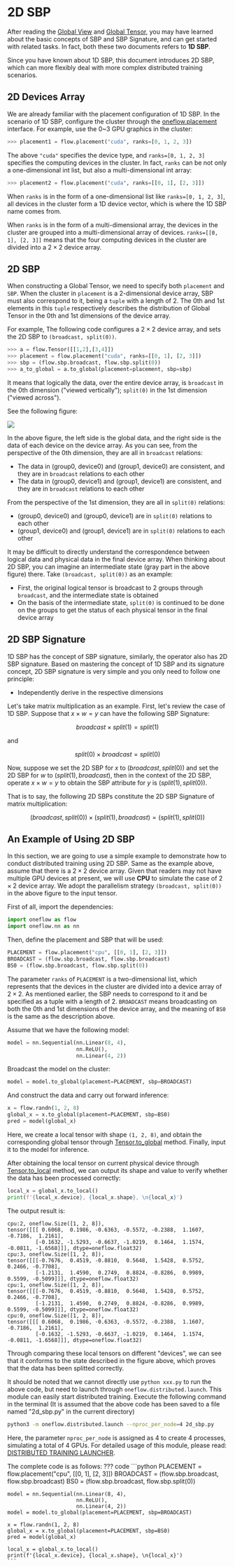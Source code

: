 # 2D SBP

After reading the [Global View](./02_sbp.md) and [Global Tensor](./03_consistent_tensor.md), you may have learned about the basic concepts of SBP and SBP Signature, and can get started with related tasks. In fact, both these two documents refers to **1D SBP**.

Since you have known about 1D SBP, this document introduces 2D SBP, which can more flexibly deal with more complex distributed training scenarios.

## 2D Devices Array

We are already familiar with the placement configuration of 1D SBP. In the scenario of 1D SBP, configure the cluster through the [oneflow.placement](https://oneflow.readthedocs.io/en/master/placement.html#oneflow.placement) interface. For example, use the 0~3 GPU graphics in the cluster:

```python
>>> placement1 = flow.placement("cuda", ranks=[0, 1, 2, 3])
```

The above `"cuda"` specifies the device type, and `ranks=[0, 1, 2, 3]` specifies the computing devices in the cluster. In fact, `ranks` can be not only a one-dimensional int list, but also a multi-dimensional int array:

```python
>>> placement2 = flow.placement("cuda", ranks=[[0, 1], [2, 3]])
```

When `ranks` is in the form of a one-dimensional list like `ranks=[0, 1, 2, 3]`, all devices in the cluster form a 1D device vector, which is where the 1D SBP name comes from.

When `ranks` is in the form of a multi-dimensional array, the devices in the cluster are grouped into a multi-dimensional array of devices. `ranks=[[0, 1], [2, 3]]` means that the four computing devices in the cluster are divided into a $2 \times 2$ device array.

## 2D SBP

When constructing a Global Tensor, we need to specify both `placement` and `SBP`. When the cluster in `placement` is a 2-dimensional device array, SBP must also correspond to it, being a `tuple` with a length of 2. The 0th and 1st elements in this `tuple` respectively describes the distribution of Global Tensor in the 0th and 1st dimensions of the device array.

For example, The following code configures a $2 \times 2$ device array, and sets the 2D SBP to `(broadcast, split(0))`.

```python
>>> a = flow.Tensor([[1,2],[3,4]])
>>> placement = flow.placement("cuda", ranks=[[0, 1], [2, 3]])
>>> sbp = (flow.sbp.broadcast, flow.sbp.split(0))
>>> a_to_global = a.to_global(placement=placement, sbp=sbp)
```

It means that logically the data, over the entire device array, is `broadcast` in the 0th dimension ("viewed vertically"); `split(0)` in the 1st dimension ("viewed across").

See the following figure:

![](./imgs/2d-sbp.png)

In the above figure, the left side is the global data, and the right side is the data of each device on the device array. As you can see, from the perspective of the 0th dimension, they are all in `broadcast` relations:

- The data in (group0, device0) and (group1, device0) are consistent, and they are in `broadcast` relations to each other
- The data in (group0, device1) and (group1, device1) are consistent, and they are in `broadcast` relations to each other

From the perspective of the 1st dimension, they are all in `split(0)` relations:

- (group0, device0) and (group0, device1) are in `split(0)` relations to each other
- (group1, device0) and (group1, device1) are in `split(0)` relations to each other

It may be difficult to directly understand the correspondence between logical data and physical data in the final device array. When thinking about 2D SBP, you can imagine an intermediate state (gray part in the above figure) there. Take `(broadcast, split(0))` as an example:

- First, the original logical tensor is broadcast to 2 groups through `broadcast`, and the intermediate state is obtained
- On the basis of the intermediate state, `split(0)` is continued to be done on the groups to get the status of each physical tensor in the final device array

## 2D SBP Signature

1D SBP has the concept of SBP signature, similarly, the operator also has 2D SBP signature. Based on mastering the concept of 1D SBP and its signature concept, 2D SBP signature is very simple and you only need to follow one principle:

- Independently derive in the respective dimensions

Let's take matrix multiplication as an example. First, let's review the case of 1D SBP. Suppose that $x \times w = y$ can have the following SBP Signature:

$$ broadcast \times split(1) = split(1) $$

and

$$ split(0) \times broadcast = split(0) $$

Now, suppose we set the 2D SBP for $x$ to $(broadcast, split(0))$ and set the 2D SBP for $w$ to $(split(1), broadcast)$, then in the context of the 2D SBP, operate $x \times w = y$ to obtain the SBP attribute for $y$ is $(split(1), split(0))$.

That is to say, the following 2D SBPs constitute the 2D SBP Signature of matrix multiplication:

$$ (broadcast, split(0)) \times (split(1), broadcast) =  (split(1), split(0)) $$


## An Example of Using 2D SBP

In this section, we are going to use a simple example to demonstrate how to conduct distributed training using 2D SBP. Same as the example above, assume that there is a $2 \times 2$ device array. Given that readers may not have multiple GPU devices at present, we will use **CPU** to simulate the case of $2 \times 2$ device array. We adopt the parallelism strategy `(broadcast, split(0))` in the above figure to the input tensor. 

First of all, import the dependencies:
```python
import oneflow as flow
import oneflow.nn as nn
```

Then, define the placement and SBP that will be used:
```python
PLACEMENT = flow.placement("cpu", [[0, 1], [2, 3]])
BROADCAST = (flow.sbp.broadcast, flow.sbp.broadcast)
BS0 = (flow.sbp.broadcast, flow.sbp.split(0))
```
The parameter `ranks` of `PLACEMENT` is a two-dimensional list, which represents that the devices in the cluster are divided into a device array of $2 \times 2$.  As mentioned earlier, the SBP needs to correspond to it and be specified as a tuple with a length of 2. `BROADCAST` means broadcasting on both the 0th and 1st dimensions of the device array, and the meaning of `BS0` is the same as the description above.

Assume that we have the following model:
```python
model = nn.Sequential(nn.Linear(8, 4),
                      nn.ReLU(),
                      nn.Linear(4, 2))
```

Broadcast the model on the cluster:
```python
model = model.to_global(placement=PLACEMENT, sbp=BROADCAST)
```

And construct the data and carry out forward inference:
```python
x = flow.randn(1, 2, 8)
global_x = x.to_global(placement=PLACEMENT, sbp=BS0)
pred = model(global_x)
```
Here, we create a local tensor with shape `(1, 2, 8)`, and obtain the corresponding global tensor through [Tensor.to_global](https://oneflow.readthedocs.io/en/master/tensor.html#oneflow.Tensor.to_global) method. Finally, input it to the model for inference.

After obtaining the local tensor on current physical device through [Tensor.to_local](https://oneflow.readthedocs.io/en/master/tensor.html#oneflow.Tensor.to_local) method, we can output its shape and value to verify whether the data has been processed correctly:
```python
local_x = global_x.to_local()
print(f'{local_x.device}, {local_x.shape}, \n{local_x}')
```
The output result is:
```text
cpu:2, oneflow.Size([1, 2, 8]), 
tensor([[[ 0.6068,  0.1986, -0.6363, -0.5572, -0.2388,  1.1607, -0.7186,  1.2161],
         [-0.1632, -1.5293, -0.6637, -1.0219,  0.1464,  1.1574, -0.0811, -1.6568]]], dtype=oneflow.float32)
cpu:3, oneflow.Size([1, 2, 8]), 
tensor([[[-0.7676,  0.4519, -0.8810,  0.5648,  1.5428,  0.5752,  0.2466, -0.7708],
         [-1.2131,  1.4590,  0.2749,  0.8824, -0.8286,  0.9989,  0.5599, -0.5099]]], dtype=oneflow.float32)
cpu:1, oneflow.Size([1, 2, 8]), 
tensor([[[-0.7676,  0.4519, -0.8810,  0.5648,  1.5428,  0.5752,  0.2466, -0.7708],
         [-1.2131,  1.4590,  0.2749,  0.8824, -0.8286,  0.9989,  0.5599, -0.5099]]], dtype=oneflow.float32)
cpu:0, oneflow.Size([1, 2, 8]), 
tensor([[[ 0.6068,  0.1986, -0.6363, -0.5572, -0.2388,  1.1607, -0.7186,  1.2161],
         [-0.1632, -1.5293, -0.6637, -1.0219,  0.1464,  1.1574, -0.0811, -1.6568]]], dtype=oneflow.float32)
```
Through comparing these local tensors on different "devices", we can see that it conforms to the state described in the figure above, which proves that the data has been splitted correctly.


It should be noted that we cannot directly use `python xxx.py` to run the above code, but need to launch through `oneflow.distributed.launch`. This module can easily start distributed training. Execute the following command in the terminal (It is assumed that the above code has been saved to a file named "2d_sbp.py" in the current directory)
```bash
python3 -m oneflow.distributed.launch --nproc_per_node=4 2d_sbp.py
```
Here, the parameter `nproc_per_node` is assigned as 4 to create 4 processes, simulating a total of 4 GPUs. For detailed usage of this module, please read: [DISTRIBUTED TRAINING LAUNCHER](./04_launch.md).

The complete code is as follows:
??? code
    ```python
    PLACEMENT = flow.placement("cpu", [[0, 1], [2, 3]])
    BROADCAST = (flow.sbp.broadcast, flow.sbp.broadcast)
    BS0 = (flow.sbp.broadcast, flow.sbp.split(0))

    model = nn.Sequential(nn.Linear(8, 4),
                          nn.ReLU(),
                          nn.Linear(4, 2))
    model = model.to_global(placement=PLACEMENT, sbp=BROADCAST)

    x = flow.randn(1, 2, 8)
    global_x = x.to_global(placement=PLACEMENT, sbp=BS0)
    pred = model(global_x)

    local_x = global_x.to_local()
    print(f'{local_x.device}, {local_x.shape}, \n{local_x}')
    ```
